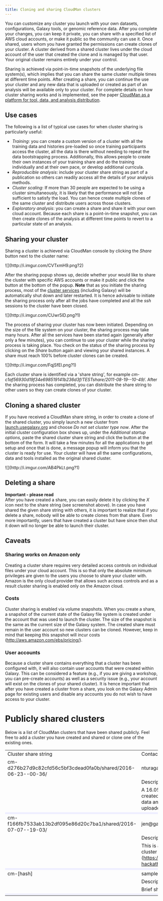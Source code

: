 ```yaml
---
title: Cloning and sharing CloudMan clusters
---
```

<slot name="CloudMan/LinkBoxHorizontal" />

You can customize any cluster you launch with your own datasets,
configurations, Galaxy tools, or genomic reference data. After you complete
your changes, you can keep it private, you can share with a specified list of
AWS cloud accounts, or make it public so the community can use it. Once shared,
users whom you have granted the permissions can create clones of your cluster.
A cluster derived from a shared cluster lives under the cloud account of the
user that created the clone and is managed by that user. Your original cluster
remains entirely under your control.

Sharing is achieved via point-in-time snapshots of the underlying file system(s), which implies that you can share the same cluster multiple times at different time points. After creating a share, you can continue the use your cluster and any new data that is uploaded or created as part of an analysis will be available only to your cluster. For complete details on how cluster sharing works and is implemented, see the paper [CloudMan as a platform for tool, data, and analysis distribution](http://www.biomedcentral.com/1471-2105/13/315).

## Use cases

The following is a list of typical use cases for when cluster sharing is particularly useful:
* *Training*: you can create a custom version of a cluster with all the training data and histories pre-loaded so once training participants access the cluster, all the data is there without needing to repeat the data bootstrapping process. Additionally, this allows people to create their own instances of your training share and do the training individually and at their own pace, or develop additional curricula.
* *Reproducible analysis*: include your cluster share string as part of a publication so others can readily access all the details of your analysis methods.
* *Cluster scaling*: If more than 30 people are expected to be using a cluster simultaneously, it is likely that the performance will not be sufficient to satisfy the load. You can hence create multiple clones of the same cluster and distribute users across those clusters.
* *Exploratory analysis*: you can create a share and share it with your own cloud account. Because each share is a point-in-time snapshot, you can then create clones of the analysis at different time points to revert to a particular state of an analysis.

## Sharing your cluster

Sharing a cluster is achieved via CloudMan console by clicking the *Share* button next to the cluster name:
<div class='center'>
![](http://i.imgur.com/CVTxmH9.png?2)
</div>

After the sharing popup shows up, decide whether your would like to share the cluster with specific AWS accounts or make it public and click the button at the bottom of the popup. **Note** that as you initiate the sharing process, most of the [cluster services](/src/cloudman/services/index.md) (including Galaxy) will be automatically shut down and later restarted. It is hence advisable to initiate the sharing process only after all the jobs have completed and all the *ssh* sessions to the cluster have been closed.

<div class='center'>
![](http://i.imgur.com/CUwr5ID.png?1)
</div>

The process of sharing your cluster has now been initiated. Depending on the size of the file system on your cluster, the sharing process may take many hours. After all the services have been started again (generally after only a few minutes), you can continue to use your cluster while the sharing process is taking place. You check on the status of the sharing process by clicking on the *Share* button again and viewing your shared instances. A share must reach 100% before cluster clones can be created.

<div class='center'>
![](http://i.imgur.com/FqjSfEl.png?1)
</div>

Each cluster share is identified via a 'share string', for example *cm-c1af56930d19f34e698519141b236d3f/TESTshare/2011-08-19--10-49/*. After the sharing process has completed, you can distribute the share string to other users so they can create clones of your cluster.

## Cloning a shared cluster

If you have received a CloudMan share string, in order to create a clone of the shared cluster, you simply launch a new cluster from [launch.usegalaxy.org](https://launch.usegalaxy.org/) and choose *Do not set cluster type now*. After the initial cluster configuration box shows up, under the *Additional startup options*, paste the shared cluster share string and click the button at the bottom of the form. It will take a few minutes for all the applications to get setup and once that is done, a message popup will inform you that the cluster is ready for use. Your cluster will have all the same configurations, data and tools installed as the original shared cluster.

<div class='center'>
![](http://i.imgur.com/AB4PkLt.png?1)
</div>

## Deleting a share

**Important - please read**<br />
After you have created a share, you can easily delete it by clicking the *X* icon next to the share string (see screenshot above). In case you have shared the given share string with others, it is important to realize that if you delete a share, nobody will be able to create clones from that share. Even more importantly, users that have created a cluster but have since then shut it down will no longer be able to launch their cluster.

## Caveats

### Sharing works on Amazon only

Creating a cluster share requires very detailed access controls on individual files under your cloud account. This is so that only the absolute minimum privileges are given to the users you choose to share your cluster with. Amazon is the only cloud provider that allows such access controls and as a result cluster sharing is enabled only on the Amazon cloud.

### Costs

Cluster sharing is enabled via volume snapshots. When you create a share, a snapshot of the current state of the Galaxy file system is created under the account that was used to launch the cluster. The size of the snapshot is the same as the current size of the Galaxy system. The created share must remain in the user account so new clusters can be cloned. However, keep in mind that keeping this snapshot will incur costs (http://aws.amazon.com/ebs/pricing/).

### User accounts

Because a cluster share contains everything that a cluster has been configured with, it will also contain user accounts that were created within Galaxy. This can be considered a feature (e.g., if you are giving a workshop, you can pre-create accounts) as well as a security issue (e.g., your account will exist on the clones of your shared cluster). It is hence important that after you have created a cluster from a share, you look on the Galaxy Admin page for existing users and disable any accounts you do not wish to have access to your cluster.

# Publicly shared clusters

Below is a list of CloudMan clusters that have been shared publicly. Feel free to add a cluster you have created and shared or clone one of the existing ones.


<table>
  <tr>
    <td> <tablewidth="100%" rowclass="th">Cluster share string</td>
    <td> Contact info (URL, email)</td>
  </tr>
  <tr>
    <td style=" width: 65%;"> cm-d276b27d9c82cfd56c5bf3cdead0fa0b/shared/2016-06-23--00-36/</td>
    <td> nturaga@gmail.com </td>
  </tr>
  <tr>
    <td> </td>
    <td> <rowstyle="background-color: #EEE; font-weight: bold;" style="text-align: left;">Description</td>
  </tr>
  <tr>
    <td> </td>
    <td style=" text-align: left;"> A 16.05 Galaxy CloudMan instances created as a demo for GCC2016. Sample data and sample workflow have been uploaded and published. </td>
  </tr>
  <tr>
    <td colspan=3 style=" background-color: #eef;"> </td>
  </tr>
  <tr>
    <td style=" width: 65%;"> cm-f166fb7533ab13b2df095e86d20c7ba1/shared/2016-07-07--19-03/</td>
    <td> jen@galaxyproject.org </td>
  </tr>
  <tr>
    <td> </td>
    <td> <rowstyle="background-color: #EEE; font-weight: bold;" style="text-align: left;">Description</td>
  </tr>
  <tr>
    <td> </td>
    <td style=" text-align: left;"> This is a share of the GCC2016 Data Hack cluster (<a href='https://gcc16.sched.org/event/5YRH/data-hackathon), from after the conference. '>https://gcc16.sched.org/event/5YRH/data-hackathon), from after the conference. </a></td>
  </tr>
  <tr>
    <td colspan=3 style=" background-color: #eef;"> </td>
  </tr>
  <tr>
    <td style=" width: 65%;"> cm-[hash]</td>
    <td> sample@email.edu </td>
  </tr>
  <tr>
    <td> </td>
    <td> <rowstyle="background-color: #EEE; font-weight: bold;" style="text-align: left;">Description</td>
  </tr>
  <tr>
    <td> </td>
    <td style=" text-align: left;"> Brief share description; usage instructions.</td>
  </tr>
  <tr>
    <td colspan=3 style=" background-color: #eef;"> </td>
  </tr>
</table>
